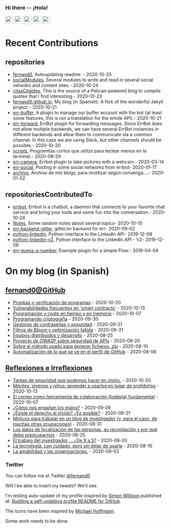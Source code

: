 ### Hi there -- ¡Hola!

<a href="mailto:ftricas@unizar.es" title="e-mail"><i class="svg-icon email"></i></a> 
<a href="https://www.linkedin.com/in/fernand0" title="My LinkedIn//Mi LinkedIn"><img src="https://img.shields.io/badge/linkedin-%230077B5.svg?&style=for-the-badge&logo=linkedin&logoColor=white" height=25></a> 
<a href="https://www.twitter.com/fernand0" title="My Twitter//Mi Twitter"><img src="https://img.shields.io/badge/twitter-%231DA1F2.svg?&style=for-the-badge&logo=twitter&logoColor=white" height=25></i></a> 
<a href="https://mastodon.social/@fernand0" title="My Mastodon//Mi Mastodon"><img src="https://img.shields.io/static/v1?label=Mastodon&message=Social&color=blue" height=25></i></a> 
<a href="https://flickr.com/fernand0"><img src="https://img.shields.io/static/v1?label=Flickr&message=Images&color=blue" height=25></a>
<a href="https://dev.to/fernand0"><img src="https://img.shields.io/badge/DEV.TO-%230A0A0A.svg?&style=for-the-badge&logo=dev-dot-to&logoColor=white" height=25></a>

# Recent Contributions
<!-- recent_releases starts -->


## repositories
* [fernand0](https://github.com/fernand0/fernand0),  Autoupdating readme. - 2020-10-25
* [socialModules](https://github.com/fernand0/socialModules),  Several modules to write and read in several social netwoks and content sites.- 2020-10-24
* [citasCitables](https://github.com/fernand0/citasCitables),  This is the source of a Pelican-powered blog to compile quotes that I find interesting.- 2020-10-23
* [fernand0.github.io](https://github.com/fernand0/fernand0.github.io),  My blog (in Spanish). A fork of the wonderful Jekyll project.- 2020-10-21
* [err-buffer](https://github.com/fernand0/err-buffer),  A plugin to manage our buffer account with the bot (at least some features, this is not a translation for the whole API).- 2020-10-21
* [err-forward](https://github.com/fernand0/err-forward),  ErrBot plugin for forwarding messages. Since ErrBot does not allow multiple backends, we can have several ErrBot instances in different backends and allow them to communicate via a common channel. In this case we are using Slack, but other channels should be possible.- 2020-10-20
* [scripts](https://github.com/fernand0/scripts),  Programitas cortos que utilizo para teclear menos en la terminal.- 2020-08-29
* [err-camera](https://github.com/fernand0/err-camera),  Errbot plugin to take pictures with a webcam.- 2020-03-14
* [err-social](https://github.com/fernand0/err-social),  Posting in some social networks from errbot- 2020-01-17
* [archivo](https://github.com/fernand0/archivo),  Archivo de mis blogs, para reutilizar según convenga....- 2020-01-02

## repositoriesContributedTo
* [errbot](https://github.com/errbotio/errbot),  Errbot is a chatbot, a daemon that connects to your favorite chat service and bring your tools and some fun into the conversation.- 2020-10-24
* [Notes](https://github.com/jgbarah/Notes),  Some random notes about several topics- 2020-10-10
* [err-backend-gitter](https://github.com/errbotio/err-backend-gitter),  gitter.im backend for err- 2020-09-02
* [python-linkedin](https://github.com/ozgur/python-linkedin),  Python interface to the LinkedIn API- 2019-12-08
* [python-linkedin-v2](https://github.com/HootsuiteLabs/python-linkedin-v2),  Python interface to the LinkedIn API - V2- 2019-12-08
* [err-guess-a-number](https://github.com/errbotio/err-guess-a-number),  Example plugin for a simple Flow.- 2016-04-04
<!-- recent_releases ends -->

# On my blog (in Spanish)

<!-- blog starts -->


## [fernand0@GitHub](https://fernand0.github.io/)
* [Pruebas y verificación de programas](http://fernand0.github.io/arreglar-un-programa/) - 2020-10-20
* [Vulnerabilidades frecuentes en 'smart contracts'](http://fernand0.github.io/vulnerabilidades-smart-contracts/) - 2020-10-13
* [Programación y coste en tiempo y en memoria](http://fernand0.github.io/mejorando-codigo-python/) - 2020-10-07
* [Programando criptografía](http://fernand0.github.io/criptografia-casera/) - 2020-09-30
* [Gestores de contraseñas y seguridad](http://fernand0.github.io/gestores-claves-vulnerables/) - 2020-09-21
* [Filtros de Bloom y optimización fallida](http://fernand0.github.io/filtros-bloom-inconvenientes/) - 2020-08-31
* [Equipos distribuidos y desarrollo](http://fernand0.github.io/equipos-distribuidos/) - 2020-08-25
* [Proyecto de OWASP sobre seguridad de APIs](http://fernand0.github.io/seguridad-apis/) - 2020-08-20
* [Sobre el método usado para generar ficheros .zip](http://fernand0.github.io/zip-compresion/) - 2020-08-10
* [Automatización de lo que se ve en el perfil de GitHub](http://fernand0.github.io/perfil-automatico-github/) - 2020-08-06

## [Reflexiones e Irreflexiones](http://fernand0.blogalia.com/)
* [Tareas de seguridad que podemos hacer en oto&#241;o.](http://fernand0.blogalia.com//historias/78279) - 2020-10-20
* [M&#243;viles, j&#243;venes y ni&#241;os: aprender a usarlos en lugar de prohibirlos](http://fernand0.blogalia.com//historias/78273) - 2020-10-13
* [El correo como herramienta de colaboraci&#243;n (todav&#237;a) fundamental](http://fernand0.blogalia.com//historias/78267) - 2020-10-07
* [&#191;C&#243;mo nos enga&#241;an los malos?](http://fernand0.blogalia.com//historias/78264) - 2020-09-29
* [&#191;Existe el derecho al olvido? &#191;Es posible?](http://fernand0.blogalia.com//historias/78260) - 2020-09-21
* [Motivos para trabajar en un blog de investigador (y, para el caso, de muchas otras ocupaciones)](http://fernand0.blogalia.com//historias/78249) - 2020-08-31
* [Los datos de localizaci&#243;n de las personas, su recopilaci&#243;n y por qu&#233; debe preocuparnos](http://fernand0.blogalia.com//historias/78246) - 2020-08-25
* [El trabajo del investigador ... &#191;De 9 a 5?](http://fernand0.blogalia.com//historias/78244) - 2020-08-20
* [La tecnolog&#237;a, con cuidado, pero sin dejar de usarla](http://fernand0.blogalia.com//historias/78241) - 2020-08-10
* [La amabilidad y las organizaciones.](http://fernand0.blogalia.com//historias/78239) - 2020-08-03
<!-- blog ends -->

### Twitter 

You can follow me at Twitter [@fernand0](https://twitter.com/fernand0)

Will I be able to insert my tweets? We'll see.

I'm testing auto-update of my profile inspired by [Simon Willison](https://simonwillison.net/) published at: [Building a self-updating profile README for GitHub](https://simonwillison.net/2020/Jul/10/self-updating-profile-readme/).

The icons have been inspired by [Michael Hoffmann](https://www.mokkapps.de/).

Some work needs to be done.

<!--
**fernand0/fernand0** is a ✨ _special_ ✨ repository because its `README.md` (this file) appears on your GitHub profile.

Here are some ideas to get you started:

- 🔭 I’m currently working on ...
- 🌱 I’m currently learning ...
- 👯 I’m looking to collaborate on ...
- 🤔 I’m looking for help with ...
- 💬 Ask me about ...
- 📫 How to reach me: ...
- 😄 Pronouns: ...
- ⚡ Fun fact: ...
-->
